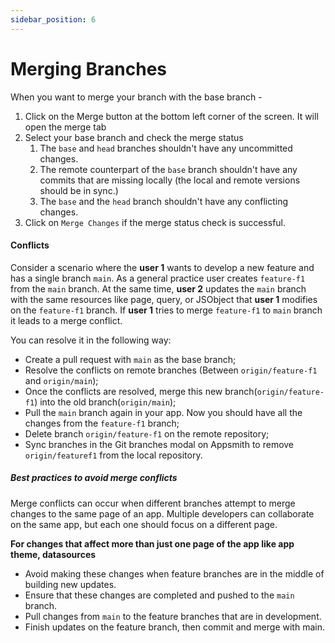 ```yaml
---
sidebar_position: 6
---
```

# Merging Branches

When you want to merge your branch with the base branch -

1. Click on the Merge button at the bottom left corner of the screen. It will open the merge tab
2. Select your base branch and check the merge status
   1. The `base` and `head` branches shouldn't have any uncommitted changes.
   2. The remote counterpart of the `base` branch shouldn't have any commits that are missing locally (the local and remote versions should be in sync.)
   3. The `base` and the `head` branch shouldn't have any conflicting changes.
3. Click on `Merge Changes` if the merge status check is successful.

#### Conflicts

Consider a scenario where the **user 1** wants to develop a new feature and has a single branch `main`. As a general practice user creates `feature-f1` from the `main` branch. At the same time, **user 2** updates the `main` branch with the same resources like page, query, or JSObject that **user 1** modifies on the `feature-f1` branch. If **user 1** tries to merge `feature-f1` to `main` branch it leads to a merge conflict.

You can resolve it in the following way:

* Create a pull request with `main` as the base branch;
* Resolve the conflicts on remote branches (Between `origin/feature-f1` and `origin/main`);
* Once the conflicts are resolved, merge this new branch(`origin/feature-f1`) into the old branch(`origin/main`);
* Pull the `main` branch again in your app. Now you should have all the changes from the `feature-f1` branch;
* Delete branch `origin/feature-f1` on the remote repository;
* Sync branches in the Git branches modal on Appsmith to remove `origin/featuref1` from the local repository.

##### Best practices to avoid merge conflicts
Merge conflicts can occur when different branches attempt to merge changes to the same page of an app. Multiple developers can collaborate on the same app, but each one should focus on a different page.

**For changes that affect more than just one page of the app like app theme, datasources**

* Avoid making these changes when feature branches are in the middle of building new updates.
* Ensure that these changes are completed and pushed to the `main` branch.
* Pull changes from `main` to the feature branches that are in development.
* Finish updates on the feature branch, then commit and merge with main.

